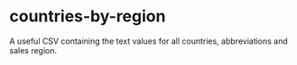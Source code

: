 # countries-by-region
A useful CSV containing the text values for all countries, abbreviations and sales region.
